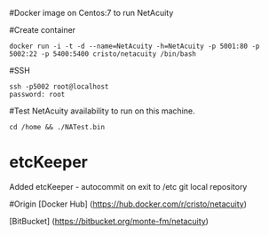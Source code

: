 #Docker image on Centos:7 to run NetAcuity 

#Create container
```
docker run -i -t -d --name=NetAcuity -h=NetAcuity -p 5001:80 -p 5002:22 -p 5400:5400 cristo/netacuity /bin/bash
```

#SSH
```
ssh -p5002 root@localhost
password: root
```

#Test NetAcuity availability to run on this machine.
```
cd /home && ./NATest.bin
```

# etcKeeper 
Added etcKeeper - autocommit on exit to /etc git local repository

#Origin
[Docker Hub] (https://hub.docker.com/r/cristo/netacuity)

[BitBucket] (https://bitbucket.org/monte-fm/netacuity)